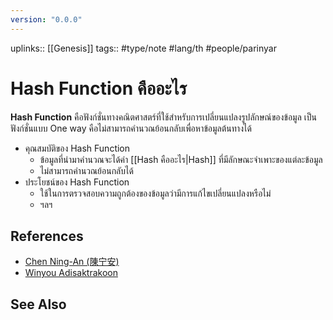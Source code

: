 ```yaml
---
version: "0.0.0"
---
```

uplinks:: [[Genesis]]
tags:: #type/note #lang/th #people/parinyar
# Hash Function คืออะไร
**Hash Function** คือฟังก์ชั่นทางคณิตศาสตร์ที่ใช้สำหรับการเปลี่ยนแปลงรูปลักษณ์ของข้อมูล เป็นฟังก์ชั่นแบบ One way คือไม่สามารถคำนวณย้อนกลับเพื่อหาข้อมูลต้นทางได้
- คุณสมบัติของ Hash Function
	- ข้อมูลที่นำมาคำนวณจะได้ค่า [[Hash คืออะไร|Hash]] ที่มีลักษณะจำเพาะของแต่ละข้อมูล
	- ไม่สามารถคำนวณย้อนกลับได้
- ประโยชน์ของ Hash Function
	- ใช้ในการตรวจสอบความถูกต้องของข้อมูลว่ามีการแก้ไขเปลี่ยนแปลงหรือไม่
	- ฯลฯ

## References
- [Chen Ning-An (陳宁安)](https://blog.inslash.com/%E0%B8%9F%E0%B8%B1%E0%B8%87%E0%B8%81%E0%B9%8C%E0%B8%8A%E0%B8%B1%E0%B8%99%E0%B9%81%E0%B8%AE%E0%B8%8A-hash-function-a985ed40351d)
- [Winyou Adisaktrakoon](https://medium.com/@winyou.info/%E0%B8%88%E0%B8%B0%E0%B8%87%E0%B9%88%E0%B8%B2%E0%B8%A2%E0%B9%84%E0%B8%9B%E0%B9%84%E0%B8%AB%E0%B8%99-hash-function-42bc705d8876)

## See Also
